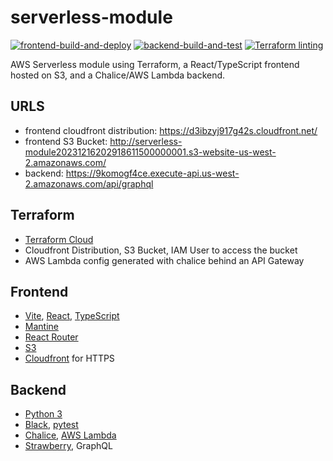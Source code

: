# serverless-module
[![frontend-build-and-deploy](https://github.com/DustinAlandzes/serverless-module/actions/workflows/frontend.yml/badge.svg)](https://github.com/DustinAlandzes/serverless-module/actions/workflows/frontend.yml)
[![backend-build-and-test](https://github.com/DustinAlandzes/serverless-module/actions/workflows/backend.yml/badge.svg)](https://github.com/DustinAlandzes/serverless-module/actions/workflows/backend.yml)
[![Terraform linting](https://github.com/DustinAlandzes/serverless-module/actions/workflows/terraform-linting.yml/badge.svg)](https://github.com/DustinAlandzes/serverless-module/actions/workflows/terraform-linting.yml)


AWS Serverless module using Terraform, a React/TypeScript frontend hosted on S3, and a Chalice/AWS Lambda backend.

## URLS
* frontend cloudfront distribution: https://d3ibzyj917g42s.cloudfront.net/
* frontend S3 Bucket: http://serverless-module20231216202918611500000001.s3-website-us-west-2.amazonaws.com/
* backend: https://9komogf4ce.execute-api.us-west-2.amazonaws.com/api/graphql

## Terraform
* [Terraform Cloud](https://developer.hashicorp.com/terraform/cloud-docs)
* Cloudfront Distribution, S3 Bucket, IAM User to access the bucket
* AWS Lambda config generated with chalice behind an API Gateway

## Frontend
* [Vite](https://vitejs.dev/guide/), [React](https://react.dev/reference/react), [TypeScript](https://www.typescriptlang.org/docs/)
* [Mantine](https://mantine.dev/getting-started/)
* [React Router](https://reactrouter.com/en/main)
* [S3](https://docs.aws.amazon.com/AmazonS3/latest/userguide//Welcome.html)
* [Cloudfront](https://docs.aws.amazon.com/cloudfront/#lang/en_us) for HTTPS

## Backend
* [Python 3](https://docs.python.org/3/)
* [Black](https://black.readthedocs.io/en/stable/), [pytest](https://docs.pytest.org/en/7.4.x/)
* [Chalice](https://aws.github.io/chalice/index.html), [AWS Lambda](https://docs.aws.amazon.com/lambda/latest/dg/welcome.html)
* [Strawberry](https://strawberry.rocks/docs), GraphQL